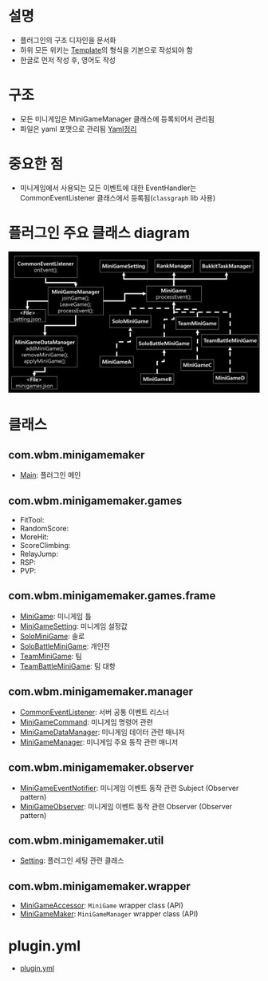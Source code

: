 # 설명
- 플러그인의 구조 디자인을 문서화
- 하위 모든 위키는 [Template]의 형식을 기본으로 작성되야 함
- 한글로 먼저 작성 후, 영어도 작성

# 구조
- 모든 미니게임은 MiniGameManager 클래스에 등록되어서 관리됨
- 파일은 yaml 포맷으로 관리됨 [Yaml정리](https://github.com/worldbiomusic/Blog/blob/main/Minecraft/plugin/making/YAML.md)


# 중요한 점
- 미니게임에서 사용되는 모든 이벤트에 대한 EventHandler는 CommonEventListener 클래스에서 등록됨(`classgraph` lib 사용)



# 플러그인 주요 클래스 diagram
![MiniGameMaker_plugin_design](../img/MiniGameMaker_plugin_design.JPG)


# 클래스
## com.wbm.minigamemaker
- [Main](Main.md): 플러그인 메인
## com.wbm.minigamemaker.games
- FitTool: 
- RandomScore: 
- MoreHit:
- ScoreClimbing: 
- RelayJump: 
- RSP: 
- PVP: 


## com.wbm.minigamemaker.games.frame
- [MiniGame](MiniGame.md): 미니게임 틀
- [MiniGameSetting](MiniGameSetting.md): 미니게임 설정값
- [SoloMiniGame](SoloMiniGame.md): 솔로
- [SoloBattleMiniGame](SoloBattleMiniGame.md): 개인전
- [TeamMiniGame](TeamMiniGame.md): 팀
- [TeamBattleMiniGame](TeamBattleMiniGame.md): 팀 대항

## com.wbm.minigamemaker.manager
- [CommonEventListener](CommonEventListener.md): 서버 공통 이벤트 리스너
- [MiniGameCommand](MiniGameCommand.md): 미니게임 명령어 관련
- [MiniGameDataManager](MiniGameDataManager.md): 미니게임 데이터 관련 매니저
- [MiniGameManager](MiniGameManager.md): 미니게임 주요 동작 관련 매니저


## com.wbm.minigamemaker.observer
- [MiniGameEventNotifier](MiniGameEventNotifier.md): 미니게임 이벤트 동작 관련 Subject (Observer pattern)
- [MiniGameObserver](MiniGameObserver.md): 미니게임 이벤트 동작 관련 Observer (Observer pattern)

## com.wbm.minigamemaker.util
- [Setting](Setting.md): 플러그인 세팅 관련 클래스


## com.wbm.minigamemaker.wrapper
- [MiniGameAccessor](MiniGameAccessor.md): `MiniGame` wrapper class (API)
- [MiniGameMaker](MiniGameMaker.md): `MiniGameManager` wrapper class (API)

# plugin.yml
- [plugin.yml](plugin.yml.md)










[Template]: template.md
